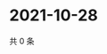 # 2021-10-28

共 0 条

<!-- BEGIN WEIBO -->
<!-- 最后更新时间 Thu Oct 28 2021 18:00:57 GMT+0800 (China Standard Time) -->

<!-- END WEIBO -->
